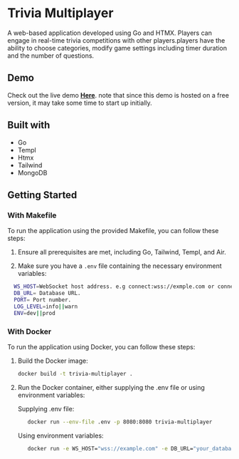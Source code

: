 # Trivia Multiplayer

A web-based application developed using Go and HTMX. Players can engage in real-time trivia competitions with other players.players have the ability to choose categories, modify game settings including timer duration and the number of questions.

## Demo

Check out the live demo [**Here**](https://showdown-trivia-game-1.onrender.com/home). note that since this demo is hosted on a free version, it may take some time to start up initially.

## Built with

- Go
- Templ
- Htmx
- Tailwind
- MongoDB

## Getting Started

### With Makefile

To run the application using the provided Makefile, you can follow these steps:

1. Ensure all prerequisites are met, including Go, Tailwind, Templ, and Air.

2. Make sure you have a `.env` file containing the necessary environment variables:

```sh
  WS_HOST=WebSocket host address. e.g connect:wss://exmple.com or connect:ws://localhost:8080
  DB_URL= Database URL.
  PORT= Port number.
  LOG_LEVEL=info||warn
  ENV=dev||prod
```

### With Docker

To run the application using Docker, you can follow these steps:

1. Build the Docker image:

   ```sh
   docker build -t trivia-multiplayer .
   ```

2. Run the Docker container, either supplying the .env file or using environment variables:

   Supplying .env file:

   ```sh
      docker run --env-file .env -p 8080:8080 trivia-multiplayer
   ```

   Using environment variables:

   ```sh
      docker run -e WS_HOST="wss://example.com" -e DB_URL="your_database_url" -e PORT="8080" -p 8080:8080 trivia-multiplayer
   ```
